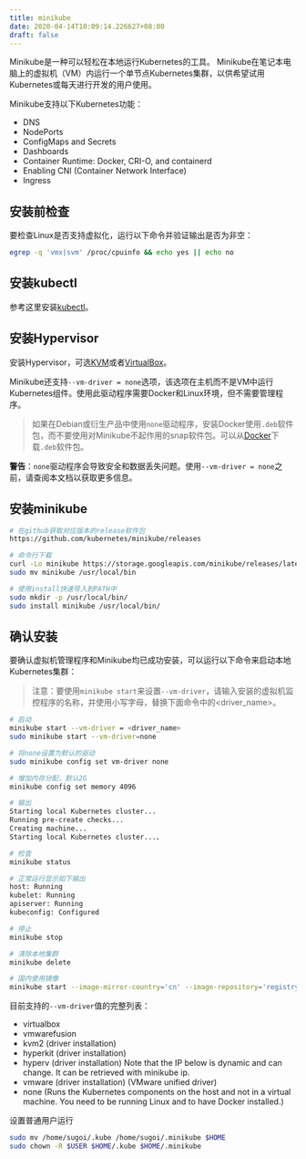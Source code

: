 ```yaml
---
title: minikube
date: 2020-04-14T10:09:14.226627+08:00
draft: false
---
```


Minikube是一种可以轻松在本地运行Kubernetes的工具。 Minikube在笔记本电脑上的虚拟机（VM）内运行一个单节点Kubernetes集群，以供希望试用Kubernetes或每天进行开发的用户使用。

Minikube支持以下Kubernetes功能：

- DNS
- NodePorts
- ConfigMaps and Secrets
- Dashboards
- Container Runtime: Docker, CRI-O, and containerd
- Enabling CNI (Container Network Interface)
- Ingress

## 安装前检查

要检查Linux是否支持虚拟化，运行以下命令并验证输出是否为非空：

```bash
egrep -q 'vmx|svm' /proc/cpuinfo && echo yes || echo no
```

## 安装kubectl

参考这里安装[kubectl](../开发环境/kubectl.md)。

## 安装Hypervisor

安装Hypervisor，可选[KVM](https://www.linux-kvm.org/page/Main_Page)或者[VirtualBox](https://www.virtualbox.org/wiki/Downloads)。

Minikube还支持`--vm-driver = none`选项，该选项在主机而不是VM中运行Kubernetes组件。使用此驱动程序需要Docker和Linux环境，但不需要管理程序。

> 如果在Debian或衍生产品中使用`none`驱动程序，安装Docker使用`.deb`软件包，而不要使用对Minikube不起作用的snap软件包。可以从[Docker](https://www.docker.com/products/docker-desktop)下载`.deb`软件包。

**警告**：`none`驱动程序会导致安全和数据丢失问题。使用`--vm-driver = none`之前，请查阅本文档以获取更多信息。

## 安装minikube

```bash
# 在github获取对应版本的release软件包
https://github.com/kubernetes/minikube/releases

# 命令行下载
curl -Lo minikube https://storage.googleapis.com/minikube/releases/latest/minikube-linux-amd64 && chmod +x minikube
sudo mv minikube /usr/local/bin

# 使用install快速导入到PATH中
sudo mkdir -p /usr/local/bin/
sudo install minikube /usr/local/bin/
```

## 确认安装

要确认虚拟机管理程序和Minikube均已成功安装，可以运行以下命令来启动本地Kubernetes集群：

> 注意：要使用`minikube start`来设置`--vm-driver`，请输入安装的虚拟机监控程序的名称，并使用小写字母，替换下面命令中的<driver_name>。

```bash
# 启动
minikube start --vm-driver = <driver_name>
sudo minikube start --vm-driver=none

# 将none设置为默认的驱动
sudo minikube config set vm-driver none

# 增加内存分配，默认2G
minikube config set memory 4096

# 输出
Starting local Kubernetes cluster...
Running pre-create checks...
Creating machine...
Starting local Kubernetes cluster...、

# 检查
minikube status

# 正常运行显示如下输出
host: Running
kubelet: Running
apiserver: Running
kubeconfig: Configured

# 停止
minikube stop

# 清除本地集群
minikube delete

# 国内使用镜像
minikube start --image-mirror-country='cn' --image-repository='registry.cn-hangzhou.aliyuncs.com/google_containers'
```

目前支持的`--vm-driver`值的完整列表：

- virtualbox
- vmwarefusion
- kvm2 (driver installation)
- hyperkit (driver installation)
- hyperv (driver installation) Note that the IP below is dynamic and can change. It can be retrieved with minikube ip.
- vmware (driver installation) (VMware unified driver)
- none (Runs the Kubernetes components on the host and not in a virtual machine. You need to be running Linux and to have Docker installed.)

设置普通用户运行

```bash
sudo mv /home/sugoi/.kube /home/sugoi/.minikube $HOME
sudo chown -R $USER $HOME/.kube $HOME/.minikube
```
